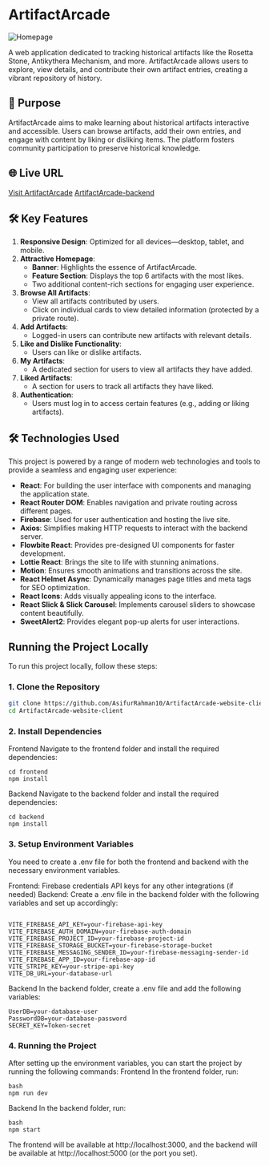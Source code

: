 # ArtifactArcade

![Homepage](https://i.ibb.co.com/8ngKRKRz/ac.png)

A web application dedicated to tracking historical artifacts like the Rosetta Stone, Antikythera Mechanism, and more. ArtifactArcade allows users to explore, view details, and contribute their own artifact entries, creating a vibrant repository of history.

## 🌟 Purpose

ArtifactArcade aims to make learning about historical artifacts interactive and accessible. Users can browse artifacts, add their own entries, and engage with content by liking or disliking items. The platform fosters community participation to preserve historical knowledge.

## 🌐 Live URL

[Visit ArtifactArcade](https://artifactarcade-website.web.app/)
[ArtifactArcade-backend](https://github.com/AsifurRahman10/ArtifactArcade-website-server.git)

## 🛠️ Key Features

1. **Responsive Design**: Optimized for all devices—desktop, tablet, and mobile.
2. **Attractive Homepage**:
   - **Banner**: Highlights the essence of ArtifactArcade.
   - **Feature Section**: Displays the top 6 artifacts with the most likes.
   - Two additional content-rich sections for engaging user experience.
3. **Browse All Artifacts**:
   - View all artifacts contributed by users.
   - Click on individual cards to view detailed information (protected by a private route).
4. **Add Artifacts**:
   - Logged-in users can contribute new artifacts with relevant details.
5. **Like and Dislike Functionality**:
   - Users can like or dislike artifacts.
6. **My Artifacts**:
   - A dedicated section for users to view all artifacts they have added.
7. **Liked Artifacts**:
   - A section for users to track all artifacts they have liked.
8. **Authentication**:
   - Users must log in to access certain features (e.g., adding or liking artifacts).

## 🛠️ Technologies Used

This project is powered by a range of modern web technologies and tools to provide a seamless and engaging user experience:

- **React**: For building the user interface with components and managing the application state.
- **React Router DOM**: Enables navigation and private routing across different pages.
- **Firebase**: Used for user authentication and hosting the live site.
- **Axios**: Simplifies making HTTP requests to interact with the backend server.
- **Flowbite React**: Provides pre-designed UI components for faster development.
- **Lottie React**: Brings the site to life with stunning animations.
- **Motion**: Ensures smooth animations and transitions across the site.
- **React Helmet Async**: Dynamically manages page titles and meta tags for SEO optimization.
- **React Icons**: Adds visually appealing icons to the interface.
- **React Slick & Slick Carousel**: Implements carousel sliders to showcase content beautifully.
- **SweetAlert2**: Provides elegant pop-up alerts for user interactions.

## Running the Project Locally

To run this project locally, follow these steps:

### 1. Clone the Repository

```bash
git clone https://github.com/AsifurRahman10/ArtifactArcade-website-client.git
cd ArtifactArcade-website-client
```

### 2. Install Dependencies

Frontend
Navigate to the frontend folder and install the required dependencies:

```
cd frontend
npm install
```

Backend
Navigate to the backend folder and install the required dependencies:

```
cd backend
npm install
```

### 3. Setup Environment Variables

You need to create a .env file for both the frontend and backend with the necessary environment variables.

Frontend:
Firebase credentials
API keys for any other integrations (if needed)
Backend:
Create a .env file in the backend folder with the following variables and set up accordingly:

```

VITE_FIREBASE_API_KEY=your-firebase-api-key
VITE_FIREBASE_AUTH_DOMAIN=your-firebase-auth-domain
VITE_FIREBASE_PROJECT_ID=your-firebase-project-id
VITE_FIREBASE_STORAGE_BUCKET=your-firebase-storage-bucket
VITE_FIREBASE_MESSAGING_SENDER_ID=your-firebase-messaging-sender-id
VITE_FIREBASE_APP_ID=your-firebase-app-id
VITE_STRIPE_KEY=your-stripe-api-key
VITE_DB_URL=your-database-url

```

Backend
In the backend folder, create a .env file and add the following variables:

```
UserDB=your-database-user
PasswordDB=your-database-password
SECRET_KEY=Token-secret
```

### 4. Running the Project

After setting up the environment variables, you can start the project by running the following commands:
Frontend
In the frontend folder, run:

```
bash
npm run dev
```

Backend
In the backend folder, run:

```
bash
npm start
```

The frontend will be available at http://localhost:3000, and the backend will be available at http://localhost:5000 (or the port you set).
